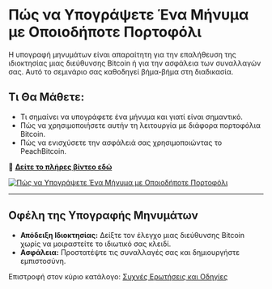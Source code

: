 # Πώς να Υπογράψετε Ένα Μήνυμα με Οποιοδήποτε Πορτοφόλι

Η υπογραφή μηνυμάτων είναι απαραίτητη για την επαλήθευση της ιδιοκτησίας μιας διεύθυνσης Bitcoin ή για την ασφάλεια των συναλλαγών σας. Αυτό το σεμινάριο σας καθοδηγεί βήμα-βήμα στη διαδικασία.

## **Τι Θα Μάθετε:**
- Τι σημαίνει να υπογράφετε ένα μήνυμα και γιατί είναι σημαντικό.  
- Πώς να χρησιμοποιήσετε αυτήν τη λειτουργία με διάφορα πορτοφόλια Bitcoin.  
- Πώς να ενισχύσετε την ασφάλειά σας χρησιμοποιώντας το PeachBitcoin.  

🔗 **[Δείτε το πλήρες βίντεο εδώ](https://www.youtube.com/watch?v=xgewSfhLgtY)**  

[![Πώς να Υπογράψετε Ένα Μήνυμα με Οποιοδήποτε Πορτοφόλι](https://img.youtube.com/vi/xgewSfhLgtY/0.jpg)](https://www.youtube.com/watch?v=xgewSfhLgtY)  

---

## **Οφέλη της Υπογραφής Μηνυμάτων**
- **Απόδειξη Ιδιοκτησίας:** Δείξτε τον έλεγχο μιας διεύθυνσης Bitcoin χωρίς να μοιραστείτε το ιδιωτικό σας κλειδί.  
- **Ασφάλεια:** Προστατέψτε τις συναλλαγές σας και δημιουργήστε εμπιστοσύνη.  

Επιστροφή στον κύριο κατάλογο: [Συχνές Ερωτήσεις και Οδηγίες](/faq/tutorials)
